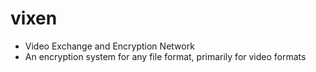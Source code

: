 # vixen
- Video Exchange and Encryption Network
- An encryption system for any file format, primarily for video formats
